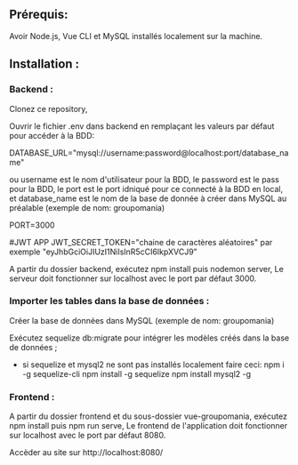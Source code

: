 ## Prérequis:

Avoir Node.js, Vue CLI et MySQL installés localement sur la machine.

## Installation :

### Backend :

Clonez ce repository,

Ouvrir le fichier .env dans backend en remplaçant les valeurs par défaut pour accéder à la BDD:

DATABASE_URL="mysql://username:password@localhost:port/database_name"

ou username est le nom d'utilisateur pour la BDD, le password est le pass pour la BDD, le port est le port idniqué pour ce connecté à la BDD en local, et database_name est le nom de la base de donnée à créer dans MySQL au préalable (exemple de nom: groupomania)

PORT=3000

#JWT APP
JWT_SECRET_TOKEN="chaine de caractères aléatoires" par exemple "eyJhbGciOiJIUzI1NiIsInR5cCI6IkpXVCJ9"

A partir du dossier backend, exécutez npm install puis nodemon server,
Le serveur doit fonctionner sur localhost avec le port par défaut 3000.

### Importer les tables dans la base de données :

Créer la base de données dans MySQL (exemple de nom: groupomania)

Exécutez sequelize db:migrate pour intégrer les modèles créés dans la base de données ;

-   si sequelize et mysql2 ne sont pas installés localement faire ceci:
    npm i -g sequelize-cli
    npm install -g sequelize
    npm install mysql2 -g

### Frontend :

A partir du dossier frontend et du sous-dossier vue-groupomania, exécutez npm install puis npm run serve,
Le frontend de l'application doit fonctionner sur localhost avec le port par défaut 8080.

Accèder au site sur http://localhost:8080/
